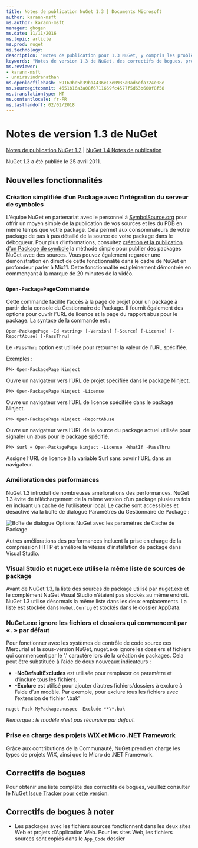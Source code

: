 ```yaml
---
title: Notes de publication NuGet 1.3 | Documents Microsoft
author: karann-msft
ms.author: karann-msft
manager: ghogen
ms.date: 11/11/2016
ms.topic: article
ms.prod: nuget
ms.technology: 
description: "Notes de publication pour 1.3 NuGet, y compris les problèmes connus, les correctifs de bogues, les fonctionnalités ajoutées et dcr."
keywords: "Notes de version 1.3 de NuGet, des correctifs de bogues, problèmes connus, ajouté des fonctionnalités, DCR"
ms.reviewer:
- karann-msft
- unniravindranathan
ms.openlocfilehash: 59169be5b39ba4436e13e0935a0ad6efa724e08e
ms.sourcegitcommit: 4651b16a3a08f6711669fc4577f5d63b600f8f58
ms.translationtype: MT
ms.contentlocale: fr-FR
ms.lasthandoff: 02/02/2018
---
```

# <a name="nuget-13-release-notes"></a>Notes de version 1.3 de NuGet

[Notes de publication NuGet 1.2](../release-notes/nuget-1.2.md) | [NuGet 1.4 Notes de publication](../release-notes/nuget-1.4.md)

NuGet 1.3 a été publiée le 25 avril 2011.

## <a name="new-features"></a>Nouvelles fonctionnalités

### <a name="streamlined-package-creation-with-symbol-server-integration"></a>Création simplifiée d’un Package avec l’intégration du serveur de symboles

L’équipe NuGet en partenariat avec le personnel à [SymbolSource.org](http://www.symbolsource.org/) pour offrir un moyen simple de la publication de vos sources et les du PDB en même temps que votre package. Cela permet aux consommateurs de votre package de pas à pas détaillé de la source de votre package dans le débogueur. Pour plus d’informations, consultez [création et la publication d’un Package de symbole](../create-packages/symbol-packages.md) la méthode simple pour publier des packages NuGet avec des sources. Vous pouvez également regarder une démonstration en direct de cette fonctionnalité dans le cadre de NuGet en profondeur parler à Mix11. Cette fonctionnalité est pleinement démontrée en commençant à la marque de 20 minutes de la vidéo.

### <a name="open-packagepage-command"></a>`Open-PackagePage`Commande

Cette commande facilite l’accès à la page de projet pour un package à partir de la console du Gestionnaire de Package. Il fournit également des options pour ouvrir l’URL de licence et la page du rapport abus pour le package.
La syntaxe de la commande est :

    Open-PackagePage -Id <string> [-Version] [-Source] [-License] [-ReportAbuse] [-PassThru]

Le `-PassThru` option est utilisée pour retourner la valeur de l’URL spécifiée.

Exemples :

    PM> Open-PackagePage Ninject

Ouvre un navigateur vers l’URL de projet spécifiée dans le package Ninject.

    PM> Open-PackagePage Ninject -License

Ouvre un navigateur vers l’URL de licence spécifiée dans le package Ninject.

    PM> Open-PackagePage Ninject -ReportAbuse

Ouvre un navigateur vers l’URL de la source du package actuel utilisée pour signaler un abus pour le package spécifié.

    PM> $url = Open-PackagePage Ninject -License -WhatIf -PassThru

Assigne l’URL de licence à la variable $url sans ouvrir l’URL dans un navigateur.

### <a name="performance-improvements"></a>Amélioration des performances

NuGet 1.3 introduit de nombreuses améliorations des performances. NuGet 1.3 évite de téléchargement de la même version d’un package plusieurs fois en incluant un cache de l’utilisateur local. Le cache sont accessibles et désactivé via la boîte de dialogue Paramètres du Gestionnaire de Package :

![Boîte de dialogue Options NuGet avec les paramètres de Cache de Package](./media/nuget-options.png)

Autres améliorations des performances incluent la prise en charge de la compression HTTP et améliore la vitesse d’installation de package dans Visual Studio.

### <a name="visual-studio-and-nugetexe-uses-the-same-list-of-package-sources"></a>Visual Studio et nuget.exe utilise la même liste de sources de package

Avant de NuGet 1.3, la liste des sources de package utilisé par nuget.exe et le complément NuGet Visual Studio n’étaient pas stockés au même endroit. NuGet 1.3 utilise désormais la même liste dans les deux emplacements. La liste est stockée dans `NuGet.Config` et stockés dans le dossier AppData.

### <a name="nugetexe-ignores-files-and-folders-that-start-with--by-default"></a>NuGet.exe ignore les fichiers et dossiers qui commencent par «. » par défaut

Pour fonctionner avec les systèmes de contrôle de code source ces Mercurial et la sous-version NuGet, nuget.exe ignore les dossiers et fichiers qui commencent par le '.' caractère lors de la création de packages. Cela peut être substituée à l’aide de deux nouveaux indicateurs :

* __-NoDefaultExcludes__ est utilisée pour remplacer ce paramètre et d’inclure tous les fichiers.
* __-Exclure__ est utilisé pour ajouter d’autres fichiers/dossiers à exclure à l’aide d’un modèle. Par exemple, pour exclure tous les fichiers avec l’extension de fichier '.bak'

```
nuget Pack MyPackage.nuspec -Exclude **\*.bak
```  

_Remarque : le modèle n’est pas récursive par défaut._

### <a name="support-for-wix-projects-and-the-net-micro-framework"></a>Prise en charge des projets WiX et Micro .NET Framework

Grâce aux contributions de la Communauté, NuGet prend en charge les types de projets WiX, ainsi que le Micro de .NET Framework.

## <a name="bug-fixes"></a>Correctifs de bogues

Pour obtenir une liste complète des correctifs de bogues, veuillez consulter le [NuGet Issue Tracker pour cette version](http://nuget.codeplex.com/workitem/list/advanced?keyword=&status=All&type=All&priority=All&release=NuGet%201.3&assignedTo=All&component=All&sortField=LastUpdatedDate&sortDirection=Descending&page=0).

## <a name="bug-fixes-worth-noting"></a>Correctifs de bogues à noter

* Les packages avec les fichiers sources fonctionnent dans les deux sites Web et projets d’Application Web.
Pour les sites Web, les fichiers sources sont copiés dans le `App_Code` dossier
